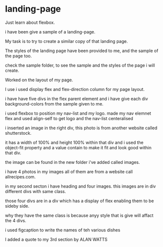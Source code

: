 # landing-page
Just learn about flexbox.

i have been give a sample of a landing-page.

My task is to try to create a similar copy of that landing page.

The styles of the landing page have been provided to me, and the sample of the page too.

check the sample folder, to see the sample and the styles of the page i will create.

Worked on the layout of my page.

I use i used display flex and flex-direction column for my page layout.

i have have five divs in the flex parent element and i have give each div background-colors from the sample given to me.

i used flexbox to position my nav-list and my logo. made my nav elemnet flex and used align-self to get logo and the nav-list centeralised

i inserted an image in the right div, this photo is from another website called shutterstock.

it has a width of 100% and height 100% within that div and i used the object-fit  property and a value contain to make it fit and look good within that div.

the image can be found in the new folder i've added called images.

i have 4 photos in my images all of them are from a website call allrecipes.com.

in my second secton i have heading and four images.
this images are in div different divs with same class.

those four divs are in a div which has a display of flex enabling them to be sideby side.

why they have the same class is because anyy style that is give will affact the 4 divs.

i used figcaption to write the names of teh various dishes 

I added a quote to my 3rd section by ALAN WATTS